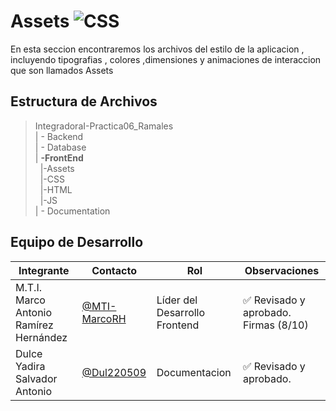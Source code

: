 # Assets ![CSS](https://img.shields.io/badge/CSS-239120?&style=for-the-badge&logo=css3&logoColor=white)


 En esta seccion encontraremos los archivos del estilo de la aplicacion , incluyendo tipografias , colores ,dimensiones y animaciones de interaccion que son llamados Assets
## Estructura de Archivos

>IntegradoraI-Practica06_Ramales<br>
>| - Backend <br>
>| - Database<br>
>| **-FrontEnd** <br>
>&nbsp;&nbsp;|-Assets <br>
>&nbsp;&nbsp;|-CSS <br>
>&nbsp;&nbsp;|-HTML <br>
>&nbsp;&nbsp;|-JS <br>
>| - Documentation<br>


## Equipo de Desarrollo

|Integrante|Contacto|Rol|Observaciones|
|------------|--------|---|---|
|M.T.I. Marco Antonio Ramírez Hernández|[@MTI-MarcoRH](https://github.com/MTI-MarcoRH)|Líder del  Desarrollo Frontend |✅ Revisado y aprobado. Firmas (8/10)|
|Dulce Yadira Salvador Antonio|[@Dul220509](https://github.com/Dul220509)|Documentacion|✅ Revisado y aprobado.|
